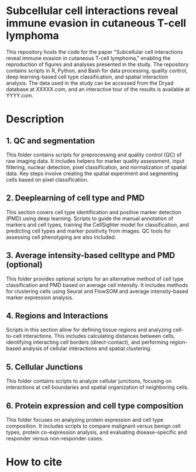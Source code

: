 # Subcellular cell interactions reveal immune evasion in cutaneous T-cell lymphoma

This repository hosts the code for the paper "Subcellular cell interactions reveal immune evasion in cutaneous T-cell lymphoma," enabling the reproduction of figures and analyses presented in the study. The repository contains scripts in R, Python, and Bash for data processing, quality control, deep learning-based cell type classification, and spatial interaction analysis. The data used in the study can be accessed from the Dryad database at XXXXX.com, and an interactive tour of the results is available at YYYY.com.

# Description

## 1. QC and segmentation
This folder contains scripts for preprocessing and quality control (QC) of raw imaging data. It includes helpers for marker quality assessment, input filtering, nuclear detection, pixel classification, and normalization of spatial data. Key steps involve creating the spatial experiment and segmenting cells based on pixel classification.

## 2. Deeplearning of cell type and PMD
This section covers cell type identification and positive marker detection (PMD) using deep learning. Scripts to guide the manual annotation of markers and cell types, training the CellSighter model for classification, and predicting cell types and marker positivity from images. QC tools for assessing cell phenotyping are also included.

## 3. Average intensity-based celltype and PMD (optional)
This folder provides optional scripts for an alternative method of cell type classification and PMD based on average cell intensity. It includes methods for clustering cells using Seurat and FlowSOM and average intensity-based marker expression analysis.

## 4. Regions and Interactions
Scripts in this section allow for defining tissue regions and analyzing cell-to-cell interactions. This includes calculating distances between cells, identifying interacting cell borders (direct-contact), and performing region-based analysis of cellular interactions and spatial clustering.

## 5. Cellular Junctions
This folder contains scripts to analyze cellular junctions, focusing on interactions at cell boundaries and spatial organization of neighboring cells.

## 6. Protein expression and cell type composition
This folder focuses on analyzing protein expression and cell type composition. It includes scripts to compare malignant versus benign cell types, protein co-expression analysis, and evaluating disease-specific and responder versus non-responder cases.

# How to cite
